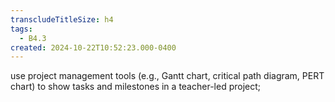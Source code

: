 ```yaml
---
transcludeTitleSize: h4
tags:
  - B4.3
created: 2024-10-22T10:52:23.000-0400
---
```

use project management tools (e.g., Gantt chart, critical path diagram, PERT chart) to show tasks and milestones in a teacher-led project;